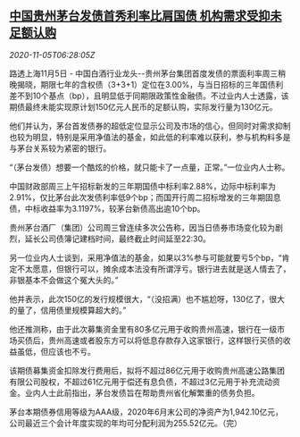 <!--1604559194000-->
[中国贵州茅台发债首秀利率比肩国债 机构需求受抑未足额认购](https://cn.reuters.com/article/maotai-bond-demand-treasury-rate-1105-idCNKBS27L0MD)
------

<div><i>2020-11-05T06:28:05Z</i></div><p>路透上海11月5日 - 中国白酒行业龙头--贵州茅台集团首度发债的票面利率周三稍晚揭晓，期限七年的含权债（3+3+1）定位在3.00%，与当日招标的三年国债利差不到10个基点（bp），且明显低于同期限政策性金融债。不过业内人士透露，该期债最终未能实现原计划150亿元人民币的足额认购，实际发行量为130亿元。</p><p>他们并认为，茅台首发债券的超低定位显示公司及市场的信心，但同时对需求抑制也较为明显，特别是采用净值法的基金，如此低的利率难以获利，参与机构料多是与茅台关系较为紧密的银行。</p><p>“（茅台发债）想要一个酷炫的价格，就只能卡了一点量，正常。”一位业内人士称。</p><p>中国财政部周三上午招标新发的三年期国债中标利率2.88%，边际中标利率为2.91%，仅比茅台此次发债利率低9个bp；而国开行周二招标增发的三年期固息债，中标收益率为3.1197%，较茅台新债高出逾10个bp。</p><p>贵州茅台酒厂（集团）公司周三曾连续多次公告称，因当日债券市场变化较为剧烈，延长公司债簿记建档时间，最终截止时间延至22:30。</p><p>另一位业内人士谈到，采用净值法的基金，如果以3%参与可能就要亏5个bp，“肯定不太愿意，但银行可以，摊余成本法没有所谓浮亏。银行进去就是送人情去了，非银基本不会做这个冤大头的。”</p><p>他并表示，此次150亿的发行规模很大，“（没招满）也不尴尬呀，130亿了，很大的量了，信用债里规模算超大的。”</p><p>他还推测称，由于此次募集资金里有80多亿元用于收购贵州高速，银行在一级市场买债后，贵州高速或者股东方可以将低息存款存入这家银行，这样银行买债的收益虽低，但应该也不亏。</p><p>该期债募集资金扣除发行费用后，拟将不超过86亿元用于收购贵州高速公路集团有限公司股权，不超过61亿元用于偿还有息负债，不超过3亿元用于补充流动资金。业内人士此前指出，茅台发债旨在帮助贵州省化解繁重的债务负担。</p><p>茅台本期债券信用等级为AAA级，2020年6月末公司的净资产为1,942.10亿元，公司最近三个会计年度实现的年均可分配利润为255.52亿元。（完）</p>
